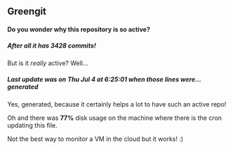 ## Greengit

#### Do you wonder why this repository is so active?

##### After all it has 3428 commits!

But is it *really* active? Well...

##### Last update was on Thu Jul 4 at 6:25:01 when those lines were... generated

Yes, generated, because it certainly helps a lot to have such an active repo!

Oh and there was **77%** disk usage on the machine
where there is the cron updating this file.

Not the best way to monitor a VM in the cloud but it works! :)
